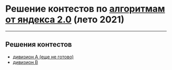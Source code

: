 # Решение контестов по [алгоритмам от яндекса 2.0](https://yandex.ru/yaintern/algorithm-training_1) (лето 2021)

---
## Решения контестов

- [дивизион А (еще не готово)](https://github.com/OkhotnikovFN/Yandex-Algorithms/tree/main/trainings_2.0/division_a)
- [дивизион В](https://github.com/OkhotnikovFN/Yandex-Algorithms/tree/main/trainings_2.0/division_b)
